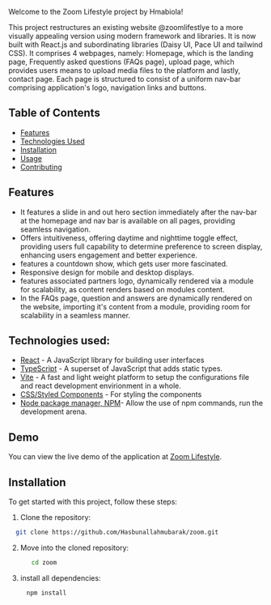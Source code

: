 Welcome to the Zoom Lifestyle project by Hmabiola!

This project restructures an existing website @zoomlifestlye to a more visually appealing version using modern framework and libraries. It is now built with React.js and subordinating libraries (Daisy UI, Pace UI and tailwind CSS). It comprises 4 webpages, namely: Homepage, which is the landing page, Frequently asked questions (FAQs page), upload page, which provides users means to upload media files to the platform and lastly, contact page. Each page is structured to consist of a uniform nav-bar comprising application's logo, navigation links and buttons.

## Table of Contents

- [Features](#features)
- [Technologies Used](#technologies-used)
- [Installation](#installation)
- [Usage](#usage)
- [Contributing](#contributing)

## Features

- It features a slide in and out hero section immediately after the nav-bar at the homepage and nav bar is available on all pages, providing seamless navigation.
- Offers intuitiveness, offering daytime and nighttime toggle effect, providing users full capability to determine preference to screen display, enhancing users engagement and better experience.
- features a countdown show, which gets user more fascinated.
- Responsive design for mobile and desktop displays.
- features associated partners logo, dynamically rendered via a module for scalability, as content renders based on modules content.
- In the FAQs page, question and answers are dynamically rendered on the website, importing it's content from a module, providing room for scalability in a seamless manner.

## Technologies used:

- [React](https://reactjs.org/) - A JavaScript library for building user interfaces
- [TypeScript](https://www.typescriptlang.org/) - A superset of JavaScript that adds static types.
- [Vite](https://vitejs.dev) - A fast and light weight platform to setup the configurations file and react development envirionment in a whole.
- [CSS/Styled Components](https://styled-components.com/) - For styling the components
- [Node package manager, NPM](https://nodejs.org/en)- Allow the use of npm commands, run the development arena.

## Demo

You can view the live demo of the application at [Zoom Lifestyle](https://zoomlife.netlify.app/).

## Installation

To get started with this project, follow these steps:

1. Clone the repository:

```bash
  git clone https://github.com/Hasbunallahmubarak/zoom.git
```

2. Move into the cloned repository:
   ```bash
      cd zoom
   ```
3. install all dependencies:

```bash
     npm install
```
